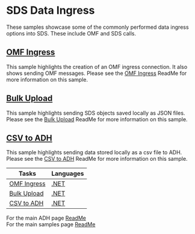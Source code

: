 # SDS Data Ingress

These samples showcase some of the commonly performed data ingress options into SDS. These include OMF and SDS calls.

## [OMF Ingress](https://github.com/osisoft/sample-adh-omf_ingress-dotnet)

This sample highlights the creation of an OMF ingress connection. It also shows sending OMF messages. Please see the [OMF Ingress](https://github.com/osisoft/sample-adh-omf_ingress-dotnet) ReadMe for more information on this sample.

## [Bulk Upload](https://github.com/osisoft/sample-adh-bulk_upload-dotnet)

This sample highlights sending SDS objects saved locally as JSON files. Please see the [Bulk Upload](https://github.com/osisoft/sample-adh-bulk_upload-dotnet) ReadMe for more information on this sample.

## [CSV to ADH](https://github.com/osisoft/sample-adh-csv_to_adh-dotnet)

This sample highlights sending data stored locally as a csv file to ADH. Please see the [CSV to ADH](https://github.com/osisoft/sample-adh-csv_to_ocs-dotnet) ReadMe for more information on this sample.

| Tasks  | Languages  | 
| --- | --- |
| [OMF Ingress](https://github.com/osisoft/sample-adh-omf_ingress-dotnet) | [.NET](https://github.com/osisoft/sample-adh-omf_ingress-dotnet) | 
| [Bulk Upload](https://github.com/osisoft/sample-adh-bulk_upload-dotnet) | [.NET](https://github.com/osisoft/sample-adh-bulk_upload-dotnet) | 
| [CSV to ADH](https://github.com/osisoft/sample-adh-csv_to_adh-dotnet)   | [.NET](https://github.com/osisoft/sample-adh-csv_to_adh-dotnet)  |

For the main ADH page [ReadMe](https://github.com/osisoft/OSI-Samples-OCS)  
For the main samples page [ReadMe](https://github.com/osisoft/OSI-Samples)
